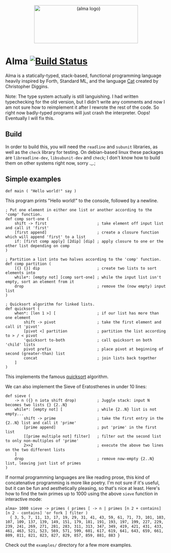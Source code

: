 <p align="center">
  <img src="almalogo.svg" title="(alma logo)" width="324" height="119" />
</p>

Alma [![Build Status](https://travis-ci.org/broomweed/alma.svg?branch=master)](https://travis-ci.org/broomweed/alma)
====

Alma is a statically-typed, stack-based, functional programming language
heavily inspired by Forth, Standard ML, and the language [Cat][cat] created
by Christopher Diggins.

Note: The type system actually is still languishing.
I had written typechecking for the old version,
but I didn't write any comments and now I am not sure how to reimplement it after I rewrote the rest of the code.
So right now badly-typed programs will just crash the interpreter.
Oops! Eventually I will fix this.

  [cat]: https://www.codeproject.com/articles/16247/cat-a-statically-typed-programming-language-interp

Build
-----

In order to build this, you will need the `readline` and `subunit` libraries, as well as the `check` library for testing.
On debian-based linux these packages are `libreadline-dev`, `libsubunit-dev` and `check`;
I don't know how to build them on other systems right now, sorry ._.;

Simple examples
---------------

```
def main ( "Hello world!" say )
```
This program prints "Hello world!" to the console, followed by a newline.

```
; Put one element in either one list or another according to the 'comp' function.
def comp sort-one (
    shift -> first                      ; take element off input list and call it 'first'
    [first append]                      ; create a closure function which will append 'first' to a list
    if: [first comp apply] [2dip] [dip] ; apply closure to one or the other list depending on comp
)

; Partition a list into two halves according to the 'comp' function.
def comp partition (
    [{} {}] dip                         ; create two lists to sort elements into
    while*: [empty not] [comp sort-one] ; while the input list isn't empty, sort an element from it
    drop                                ; remove the (now empty) input list
)

; Quicksort algorithm for linked lists.
def quicksort (
    when*: [len 1 >] [                  ; if our list has more than one element
        shift -> pivot                  ; take the first element and call it 'pivot'
        [pivot <] partition             ; partition the list according to > / < pivot
        'quicksort to-both              ; call quicksort on both 'child' lists
        pivot prefix                    ; place pivot at beginning of second (greater-than) list
        concat                          ; join lists back together
    ]
)
```
This implements the famous [quicksort](https://en.wikipedia.org/wiki/Quicksort)
algorithm.

We can also implement the Sieve of Eratosthenes in under 10 lines:
```
def sieve (
    -> n ({} n iota shift drop)         ; Juggle stack: input N becomes two lists {} {2..N}
    while*: [empty not] [               ; while {2..N} list is not empty...
        shift -> prime                  ; take the first entry in the {2..N} list and call it 'prime'
        [prime append]                  ; put 'prime' in the first list
        [[prime multiple not] filter]   ; filter out the second list to only non-multiples of 'prime'
        2>>2                            ; execute the above two lines on the two different lists
    ]
    drop                                ; remove now-empty {2..N} list, leaving just list of primes
)
```

If normal programming languages are like reading prose, this kind of concatenative
programming is more like poetry. I'm not sure if it's useful, but it can be fun
and aesthetically pleasing, so that's nice at least. Here's how to find the twin
primes up to 1000 using the above `sieve` function in interactive mode:

```
alma> 1000 sieve -> primes ( primes [ -> n | primes [n 2 + contains] [n 2 - contains] 'or fork ] filter )
  { 3, 5, 7, 11, 13, 17, 19, 29, 31, 41, 43, 59, 61, 71, 73, 101, 103, 107, 109, 137, 139, 149, 151, 179, 181, 191, 193, 197, 199, 227, 229, 239, 241, 269, 271, 281, 283, 311, 313, 347, 349, 419, 421, 431, 433, 461, 463, 521, 523, 569, 571, 599, 601, 617, 619, 641, 643, 659, 661, 809, 811, 821, 823, 827, 829, 857, 859, 881, 883 }
````

Check out the `examples/` directory for a few more examples.
